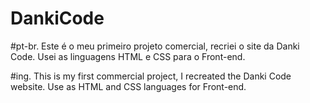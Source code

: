 # DankiCode

#pt-br.
Este é o meu primeiro projeto comercial, recriei o site da Danki Code. Usei as linguagens HTML e CSS para o Front-end.

#ing.
This is my first commercial project, I recreated the Danki Code website. Use as HTML and CSS languages for Front-end.
